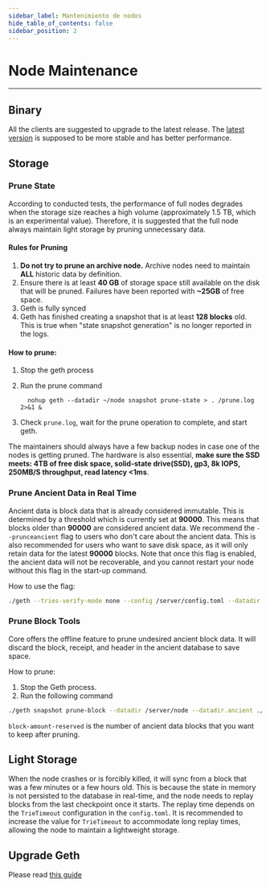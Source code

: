 ```yaml
---
sidebar_label: Mantenimiento de nodos
hide_table_of_contents: false
sidebar_position: 2
---
```


# Node Maintenance

---

## Binary

All the clients are suggested to upgrade to the latest release. The [latest version](https://github.com/coredao-org/core-chain/releases/latest) is supposed to be more stable and has better performance.

## Storage

### Prune State

According to conducted tests, the performance of full nodes degrades when the storage size reaches a high volume (approximately 1.5 TB, which is an experimental value). Therefore, it is suggested that the full node always maintain light storage by pruning unnecessary data.

#### Rules for Pruning

1. **Do not try to prune an archive node.** Archive nodes need to maintain **ALL** historic data by definition.
2. Ensure there is at least **40 GB** of storage space still available on the disk that will be pruned. Failures have been reported with **~25GB** of free space.
3. Geth is fully synced
4. Geth has finished creating a snapshot that is at least **128 blocks** old. This is true when "state snapshot generation" is no longer reported in the logs.

#### How to prune:

1. Stop the geth process

2. Run the prune command

   `  nohup geth --datadir ~/node snapshot prune-state > . /prune.log 2>&1 &`

3. Check `prune.log`, wait for the prune operation to complete, and start geth.

The maintainers should always have a few backup nodes in case one of the nodes is getting pruned. The hardware is also essential, **make sure the SSD meets: 4TB of free disk space, solid-state drive(SSD), gp3, 8k IOPS, 250MB/S throughput, read latency \<1ms**.

### Prune Ancient Data in Real Time

Ancient data is block data that is already considered immutable. This is determined by a threshold which is currently set at **90000**. This means that blocks older than **90000** are considered ancient data. We recommend the `--prunceancient` flag to users who don't care about the ancient data. This is also recommended for users who want to save disk space, as it will only retain data for the latest **90000** blocks.  Note that once this flag is enabled, the ancient data will not be recoverable, and you cannot restart your node without this flag in the start-up command.

How to use the flag:

```bash
./geth --tries-verify-mode none --config /server/config.toml --datadir /server/node --cache 8000 --rpc.allow-unprotected-txs --txlookuplimit 0 --pruneancient=true --syncmode=full
```

### Prune Block Tools

Core offers the offline feature to prune undesired ancient block data. It will discard the block, receipt, and header in the ancient database to save space.

How to prune:

1. Stop the Geth process.
2. Run the following command

```bash
./geth snapshot prune-block --datadir /server/node --datadir.ancient ./chaindata/ancient --block-amount-reserved 1024
```

`block-amount-reserved` is the number of ancient data blocks that you want to keep after pruning.

## Light Storage

When the node crashes or is forcibly killed, it will sync from a block that was a few minutes or a few hours old. This is because the state in memory is not persisted to the database in real-time, and the node needs to replay blocks from the last checkpoint once it starts. The replay time depends on the `TrieTimeout` configuration in the `config.toml`. It is recommended to increase the value for `TrieTimeout` to accommodate long replay times, allowing the node to maintain a lightweight storage.

## Upgrade Geth

Please read [this guide](network-upgrade.md)

